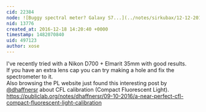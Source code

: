 ```yaml
---
cid: 22384
node: ![Buggy spectral meter? Galaxy S7...](../notes/sirkubax/12-12-2016/buggy-spectral-meter-galaxy-s7)
nid: 13776
created_at: 2016-12-18 14:20:40 +0000
timestamp: 1482070840
uid: 497123
author: xose
---
```


I've recently tried with a Nikon D700 + Elmarit 35mm with good results.</br>
If  you have an extra lens cap you can try making a hole and fix the spectrometer to it.</br>
Also browsing the PL website just found this interesting post by [@dhaffnersr](/profile/dhaffnersr) about CFL calibration (Compact Fluorescent Light).</br>
https://publiclab.org/notes/dhaffnersr/09-10-2016/a-near-perfect-cfl-compact-fluorescent-light-calibration
